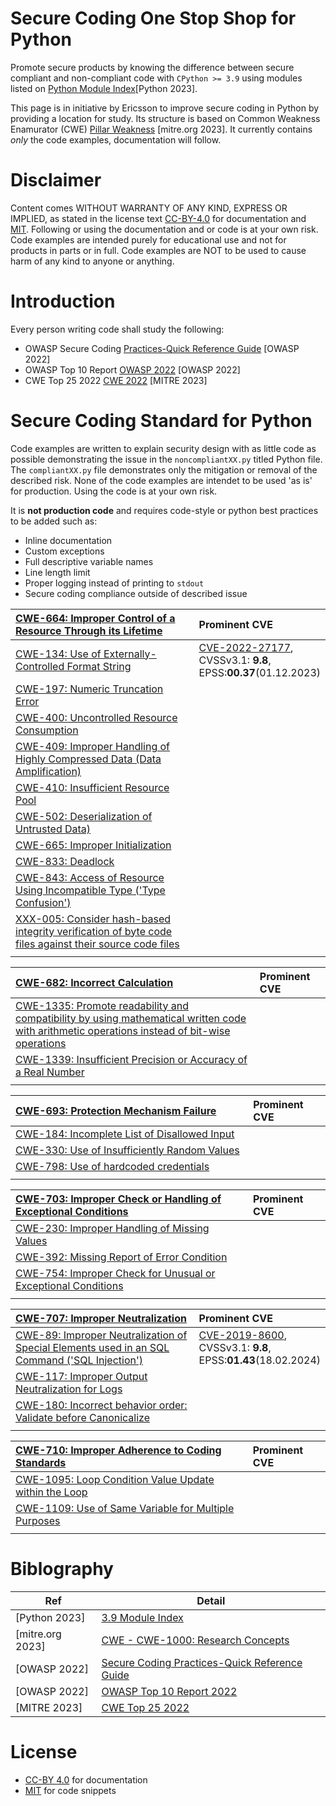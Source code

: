 # Secure Coding One Stop Shop for Python

Promote secure products by knowing the difference between secure compliant 
and non-compliant code with `CPython >= 3.9` using modules listed on 
[Python Module Index](https://docs.python.org/3.9/py-modindex.html)[Python 2023]. 

This page is in initiative by Ericsson to improve secure coding in Python by providing a location for study. Its structure is based on 
Common Weakness Enamurator (CWE) [Pillar Weakness](https://cwe.mitre.org/documents/glossary/#Pillar%20Weakness) [mitre.org 2023]. 
It currently contains *only* the code examples, documentation will follow.

# Disclaimer
Content comes WITHOUT WARRANTY OF ANY KIND, EXPRESS OR IMPLIED, as stated in the license text [CC-BY-4.0](LICENSE/CC-BY-4.0.txt) for documentation and [MIT](LICENSE/MIT.txt).
Following or using the documentation and or code is at your own risk. Code examples are intended purely for educational use and not for products in parts or in full.
Code examples are NOT to be used to cause harm of any kind to anyone or anything. 


# Introduction
Every person writing code shall study the following:

* OWASP Secure Coding [Practices-Quick Reference Guide](https://owasp.org/www-project-secure-coding-practices-quick-reference-guide/) [OWASP 2022]
* OWASP Top 10 Report [OWASP 2022](https://owasp.org/www-project-top-ten/) [OWASP 2022]
* CWE Top 25 2022 [CWE 2022](https://cwe.mitre.org/top25/archive/2022/2022_cwe_top25.html) [MITRE 2023]

# Secure Coding Standard for Python
Code examples are written to explain security design with as little code as possible demonstrating the issue in the `noncompliantXX.py` titled Python file.
The `compliantXX.py` file demonstrates only the mitigation or removal of the described risk.
None of the code examples are intendet to be used 'as is' for production. Using the code is at your own risk. 

It is **not production code** and requires code-style or python best practices to be added such as:
* Inline documentation
* Custom exceptions
* Full descriptive variable names
* Line length limit
* Proper logging instead of printing to `stdout`
* Secure coding compliance outside of described issue

|[CWE-664: Improper Control of a Resource Through its Lifetime](https://cwe.mitre.org/data/definitions/664.html)|Prominent CVE|
|:-----------------------------------------------------------------------------------------------------------------------------------------------|:----|
|[CWE-134: Use of Externally-Controlled Format String](CWE-664/CWE-134/.)|[CVE-2022-27177](https://www.cvedetails.com/cve/CVE-2022-27177/),<br />CVSSv3.1: **9.8**,<br />EPSS:**00.37**(01.12.2023)|
|[CWE-197: Numeric Truncation Error](CWE-664/CWE-197/.)||
|[CWE-400: Uncontrolled Resource Consumption](CWE-664/CWE-400/.)||
|[CWE-409: Improper Handling of Highly Compressed Data (Data Amplification)](CWE-664/CWE-409/.)||
|[CWE-410: Insufficient Resource Pool](CWE-664/CWE-410/.)||
|[CWE-502: Deserialization of Untrusted Data)](CWE-664/CWE-502/.)||
|[CWE-665: Improper Initialization](CWE-664/CWE-665/.)||
|[CWE-833: Deadlock](CWE-664/CWE-833/README.md)||
|[CWE-843: Access of Resource Using Incompatible Type ('Type Confusion')](CWE-664/CWE-843/.)||
|[XXX-005: Consider hash-based integrity verification of byte code files against their source code files](CWE-664/XXX-005/.)||
|<img width=680>|<img width=140>|


|[CWE-682: Incorrect Calculation](https://cwe.mitre.org/data/definitions/682.html)|Prominent CVE|
|:---------------------------------------------------------------------------------------------------------------|:----|
|[CWE-1335: Promote readability and compatibility by using mathematical written code with arithmetic operations instead of bit-wise operations](CWE-682/CWE-1335/.)||
|[CWE-1339: Insufficient Precision or Accuracy of a Real Number](CWE-682/CWE-1339/.)                            ||
|<img width=680>|<img width=140>|

|[CWE-693: Protection Mechanism Failure](https://cwe.mitre.org/data/definitions/693.html)|Prominent CVE|
|:----------------------------------------------------------------|:----|
|[CWE-184: Incomplete List of Disallowed Input](CWE-693/CWE-184/.)||
|[CWE-330: Use of Insufficiently Random Values](CWE-693/CWE-330/.)||
|[CWE-798: Use of hardcoded credentials](CWE-693/CWE-798/.)||
|<img width=680>|<img width=140>|

|[CWE-703: Improper Check or Handling of Exceptional Conditions](https://cwe.mitre.org/data/definitions/703.html)|Prominent CVE|
|:----------------------------------------------------------------|:----|
|[CWE-230: Improper Handling of Missing Values](CWE-703/CWE-230/.)||
|[CWE-392: Missing Report of Error Condition](CWE-703/CWE-392/.)||
|[CWE-754: Improper Check for Unusual or Exceptional Conditions](CWE-703/CWE-754/.)||
|<img width=680>|<img width=140>|

|[CWE-707: Improper Neutralization](https://cwe.mitre.org/data/definitions/707.html)|Prominent CVE|
|:----------------------------------------------------------------|:----|
|[CWE-89: Improper Neutralization of Special Elements used in an SQL Command ('SQL Injection')](CWE-707/CWE-89/.)|[CVE-2019-8600](https://www.cvedetails.com/cve/CVE-2019-8600/),<br />CVSSv3.1: **9.8**,<br />EPSS:**01.43**(18.02.2024)|
|[CWE-117: Improper Output Neutralization for Logs](CWE-707/CWE-117/.)||
|[CWE-180: Incorrect behavior order: Validate before Canonicalize](CWE-707/CWE-180/.)||
|<img width=680>|<img width=140>|

|[CWE-710: Improper Adherence to Coding Standards](https://cwe.mitre.org/data/definitions/710.html)|Prominent CVE|
|:----------------------------------------------------------------|:----|
|[CWE-1095: Loop Condition Value Update within the Loop](CWE-710/CWE-1095/.)||
|[CWE-1109: Use of Same Variable for Multiple Purposes](CWE-710/CWE-1109/.)||
|<img width=680>|<img width=140>|



# Biblography

|Ref|Detail|
|-----|-----|
|[Python 2023]|[3.9 Module Index](https://docs.python.org/3.9/py-modindex.html)|
|[mitre.org 2023]|[CWE - CWE-1000: Research Concepts](https://cwe.mitre.org/data/definitions/1000.html)|
|[OWASP 2022]|[Secure Coding Practices-Quick Reference Guide](https://owasp.org/www-project-secure-coding-practices-quick-reference-guide/)|
|[OWASP 2022]|[OWASP Top 10 Report 2022](https://owasp.org/www-project-top-ten/)|
|[MITRE 2023]|[CWE Top 25 2022](https://cwe.mitre.org/top25/archive/2022/2022_cwe_top25.html)|


# License
* [CC-BY 4.0](LICENSE/CC-BY-4.0.txt) for documentation
* [MIT](LICENSE/MIT.txt) for code snippets
